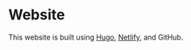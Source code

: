 # Website

This website is built using [Hugo](https://gohugo.io/), [Netlify](https://www.netlify.com/), and GitHub. 



